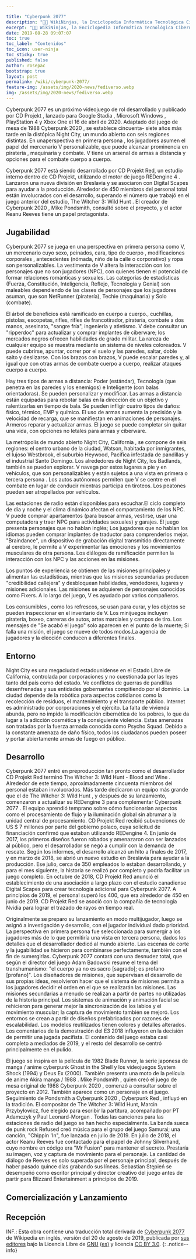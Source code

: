 ```yaml
---

title: "Cyberpunk 2077"
description: "👨‍💻 WikiNinjas, la Enciclopedia Informática Tecnológica Ciberninjas: Cyberpunk 2077. De Ciberninjas, la Wikipedia Tecnológica"
excerpt: "👨‍💻 WikiNinjas, la Enciclopedia Informática Tecnológica Ciberninjas: Cyberpunk 2077. De Ciberninjas, la Wikipedia Tecnológica"
date: 2019-08-28 09:07:07
toc: true
toc_label: "Contenidos"
toc_icon: user-ninja
toc_sticky: true
published: false
author: rosepac
bootstrap: true
layout: post
permalink: /wiki/cyberpunk-2077/
feature-img: /assets/img/2020-news/fediverso.webp
img: /assets/img/2020-news/fediverso.webp
---
```

Cyberpunk 2077 es un próximo videojuego de rol desarrollado y publicado por CD Projekt , lanzado para Google Stadia , Microsoft Windows , PlayStation 4 y Xbox One el 16 de abril de 2020. Adaptado del juego de mesa de 1988 Cyberpunk 2020 , se establece cincuenta- siete años más tarde en la distópica Night City, un mundo abierto con seis regiones distintas. En unaperspectiva en primera persona , los jugadores asumen el papel del mercenario V personalizable, que puede alcanzar prominencia en piratería , maquinaria y combate. V tiene un arsenal de armas a distancia y opciones para el combate cuerpo a cuerpo.

Cyberpunk 2077 está siendo desarrollado por CD Projekt Red, un estudio interno dentro de CD Projekt, utilizando el motor de juego REDengine 4 . Lanzaron una nueva división en Breslavia y se asociaron con Digital Scapes para ayudar a la producción. Alrededor de 450 miembros del personal total están involucrados con el desarrollo, superando el número que trabajó en el juego anterior del estudio, The Witcher 3: Wild Hunt . El creador de Cyberpunk 2020 , Mike Pondsmith, consultó sobre el proyecto, y el actor Keanu Reeves tiene un papel protagonista.

## Jugabilidad
Cyberpunk 2077 se juega en una perspectiva en primera persona como V, un mercenario cuyo sexo, peinados, cara, tipo de cuerpo , modificaciones corporales , antecedentes (nómada, niño de la calle o corporativo) y ropa son personalizables. La vestimenta de V altera la interacción con los personajes que no son jugadores (NPC), con quienes tienen el potencial de formar relaciones románticas y sexuales. Las categorías de estadísticas (Fuerza, Constitución, Inteligencia, Reflejo, Tecnología y Genial) son maleables dependiendo de las clases de personajes que los jugadores asuman, que son NetRunner (piratería), Techie (maquinaria) y Solo (combate).

El árbol de beneficios está ramificado en cuerpo a cuerpo., cuchillas, pistolas, escopetas, rifles, rifles de francotirador, piratería, combate a dos manos, asesinato, "sangre fría", ingeniería y atletismo. V debe consultar un "ripperdoc" para actualizar y comprar implantes de ciberware; los mercados negros ofrecen habilidades de grado militar. La rareza de cualquier equipo se muestra mediante un sistema de niveles coloreados. V puede cubrirse, apuntar, correr por el suelo y las paredes, saltar, doble salto y deslizarse. Con los brazos con brazos, V puede escalar paredes y, al igual que con otras armas de combate cuerpo a cuerpo, realizar ataques cuerpo a cuerpo.

Hay tres tipos de armas a distancia: Poder (estándar), Tecnología (que penetra en las paredes y los enemigos) e Inteligente (con balas orientadoras). Se pueden personalizar y modificar. Las armas a distancia están equipadas para rebotar balas en la dirección de un objetivo y ralentizarlas en tiempo de bala. Se pueden infligir cuatro tipos de daños: físico, térmico, EMP y químico. El uso de armas aumenta la precisión y la velocidad de recarga, que se manifiestan en animaciones de personajes. Armeros reparar y actualizar armas. El juego se puede completar sin quitar una vida, con opciones no letales para armas y ciberware.

La metrópolis de mundo abierto Night City, California , se compone de seis regiones: el centro urbano de la ciudad, Watson, habitada por inmigrantes, el lujoso Westbrook, el suburbio Heywood, Pacifica infestada de pandillas y el industrial Santo Domingo. Los alrededores de Night City, los Badlands, también se pueden explorar. V navega por estos lugares a pie y en vehículos, que son personalizables y están sujetos a una vista en primera o tercera persona . Los autos autónomos permiten que V se centre en el combate en lugar de conducir mientras participa en tiroteos. Los peatones pueden ser atropellados por vehículos.

Las estaciones de radio están disponibles para escuchar.El ciclo completo de día y noche y el clima dinámico afectan el comportamiento de los NPC. V puede comprar apartamentos (para buscar armas, vestirse, usar una computadora y traer NPC para actividades sexuales) y garajes. El juego presenta personajes que no hablan inglés; Los jugadores que no hablan los idiomas pueden comprar implantes de traductor para comprenderlos mejor. "Braindance", un dispositivo de grabación digital transmitido directamente al cerebro, le permite a V experimentar las emociones y los movimientos musculares de otra persona. Los diálogos de ramificación permiten la interacción con los NPC y las acciones en las misiones.

Los puntos de experiencia se obtienen de las misiones principales y alimentan las estadísticas, mientras que las misiones secundarias producen "credibilidad callejera" y desbloquean habilidades, vendedores, lugares y misiones adicionales. Las misiones se adquieren de personajes conocidos como Fixers. A lo largo del juego, V es ayudado por varios compañeros.

Los consumibles , como los refrescos, se usan para curar, y los objetos se pueden inspeccionar en el inventario de V. Los minijuegos incluyen piratería, boxeo, carreras de autos, artes marciales y campos de tiro. Los mensajes de "Se acabó el juego" solo aparecen en el punto de la muerte; Si falla una misión, el juego se mueve de todos modos.La agencia de jugadores y la elección conducen a diferentes finales.

## Entorno
Night City es una megaciudad estadounidense en el Estado Libre de California, controlada por corporaciones y no cuestionada por las leyes tanto del país como del estado. Ve conflictos de guerras de pandillas desenfrenadas y sus entidades gobernantes compitiendo por el dominio. La ciudad depende de la robótica para aspectos cotidianos como la recolección de residuos, el mantenimiento y el transporte público. Internet es administrado por corporaciones y el ejército. La falta de vivienda abunda, pero no impide la modificación cibernética de los pobres, lo que da lugar a la adicción cosmética y la consiguiente violencia. Estas amenazas son tratadas por la fuerza armada conocida como Psycho Squad. Debido a la constante amenaza de daño físico, todos los ciudadanos pueden poseer y portar abiertamente armas de fuego en público. 

## Desarrollo
Cyberpunk 2077 entró en preproducción tan pronto como el desarrollador CD Projekt Red terminó The Witcher 3: Wild Hunt - Blood and Wine . Alrededor de este tiempo, aproximadamente cincuenta miembros del personal estaban involucrados. Más tarde dedicaron un equipo más grande que el de The Witcher 3: Wild Hunt , y después de su lanzamiento, comenzaron a actualizar su REDengine 3 para complementar Cyberpunk 2077 . El equipo aprendió temprano sobre cómo funcionarían aspectos como el procesamiento de flujo y la iluminación global sin abrumar a la unidad central de procesamiento. CD Projekt Red recibió subvenciones de US $ 7 millones por parte del gobierno polaco, cuya solicitud de financiación confirmó que estaban utilizando REDengine 4. En junio de 2017, los primeros diseños fueron robados y amenazaron con ser lanzados al público, pero el desarrollador se negó a cumplir con la demanda de rescate. Según los informes, el desarrollo alcanzó un hito a finales de 2017, y en marzo de 2018, se abrió un nuevo estudio en Breslavia para ayudar a la producción. Ese julio, cerca de 350 empleados lo estaban desarrollando, y para el mes siguiente, la historia se realizó por completo y podría facilitar un juego completo. En octubre de 2018, CD Projekt Red anunció el establecimiento de una asociación a largo plazo con el estudio canadiense Digital Scapes para crear tecnología adicional para Cyberpunk 2077. A principios de 2019, el personal superó los 400, que era alrededor de 450 en junio de 2019. CD Projekt Red se asoció con la compañía de tecnología Nvidia para lograr el trazado de rayos en tiempo real.

Originalmente se preparo su lanzamiento en modo multijugador, luego se asignó a investigación y desarrollo, con el jugador individual dado prioridad. La perspectiva en primera persona fue seleccionada para sumergir a los jugadores más de lo que permitiría una vista en tercera persona, dados los detalles que el desarrollador dedicó al mundo abierto. Las escenas de corte y la jugabilidad se hicieron para combinarse perfectamente, también con el fin de sumergirlas. Cyberpunk 2077 contará con una desnudez total, que según el director del juego Adam Badowski resume el tema del transhumanismo: "el cuerpo ya no es sacro [sagrado]; es profano [profano]". Los diseñadores de misiones, que supervisan el desarrollo de sus propias ideas, resolvieron hacer que el sistema de misiones permita a los jugadores decidir el orden en el que se realizarán las misiones. Las misiones secundarias a menudo se realizan a partir de partes no utilizadas de la historia principal. Los sistemas de animación y animación facial se rehicieron para generar mejor la sincronización de los labios y el movimiento muscular; la captura de movimiento también se mejoró. Los entornos se crean a partir de diseños prefabricados por razones de escalabilidad. Los modelos reutilizados tienen colores y detalles alterados. Los comentarios de la demostración del E3 2018 influyeron en la decisión de permitir una jugada pacifista. El contenido del juego estaba casi completo a mediados de 2019, y el resto del desarrollo se centró principalmente en el pulido.

El juego se inspira en la película de 1982 Blade Runner, la serie japonesa de manga / anime cyberpunk Ghost in the Shell y los videojuegos System Shock (1994) y Deus Ex (2000). También presenta una moto de la película de anime Akira manga / 1988 . Mike Pondsmith , quien creó el juego de mesa original de 1988 Cyberpunk 2020 , comenzó a consultar sobre el proyecto en 2012. También aparece como un personaje en el juego. Seguimiento de Pondsmith a Cyberpunk 2020 , Cyberpunk Red , influyó en la tradición. El compositor de The Witcher 3: Wild Hunt, Marcin Przybyłowicz, fue elegido para escribir la partitura, acompañado por PT Adamczyk y Paul Leonard-Morgan . Todas las canciones para las estaciones de radio del juego se han hecho especialmente. La banda sueca de punk rock Refused creó música para el grupo del juego Samurai; una canción, "Chippin 'In", fue lanzada en julio de 2019. En julio de 2018, el actor Keanu Reeves fue contactado para el papel de Johnny Silverhand, cuyo nombre en código era "Mr Fusion" para mantener el secreto. Prestaría su imagen, voz y captura de movimiento para el personaje. La cantidad de diálogo de Reeves es solo superada por el personaje principal, después de haber pasado quince días grabando sus líneas. Sebastian Stępień se desempeñó como escritor principal y director creativo del juego antes de partir para Blizzard Entertainment a principios de 2019.


## Comercialización y Lanzamiento

## Recepción

INF.: Esta obra contiene una traducción total derivada de [Cyberpunk 2077](https://en.wikipedia.org/wiki/Cyberpunk_2077) de Wikipedia en inglés, versión del 20 de agosto de 2019, publicada por [sus editores](https://en.wikipedia.org/wiki/Cyberpunk_2077?action=history) bajo la Licencia Libre de [GNU](http://www.gnu.org/licenses/licenses.html#GPL) [(es)](https://es.wikipedia.org/wiki/Wikipedia:Traducci%C3%B3n_no_oficial_de_la_Licencia_de_documentaci%C3%B3n_libre_de_GNU) y licencia [CC BY 3.0](https://creativecommons.org/licenses/by-sa/3.0/deed.es).
{: .notice--info}